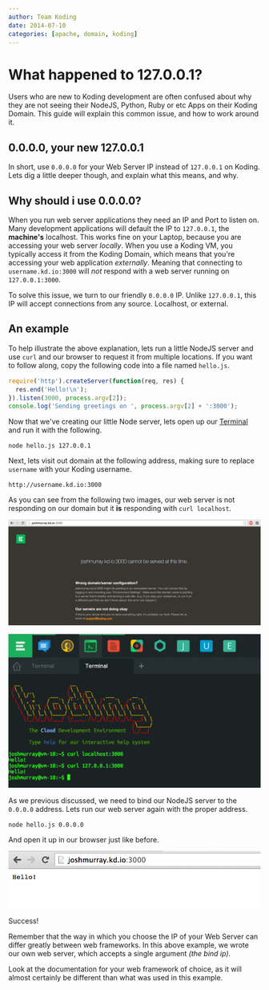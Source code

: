 ```yaml
---
author: Team Koding
date: 2014-07-10
categories: [apache, domain, koding]
---
```



# What happened to 127.0.0.1?

Users who are new to Koding development are often confused about why they are 
not seeing their NodeJS, Python, Ruby or etc Apps on their Koding Domain. This 
guide will explain this common issue, and how to work around it.

## 0.0.0.0, your new 127.0.0.1

In short, use `0.0.0.0` for your Web Server IP instead of `127.0.0.1` on 
Koding. Lets dig a little deeper though, and explain what this means, and why.

## Why should i use 0.0.0.0?

When you run web server applications they need an IP and Port to listen on.
Many development applications will default the IP to `127.0.0.1`, the 
**machine's** localhost. This works fine on your Laptop, because you are 
accessing your web server *locally*. When you use a Koding VM, you typically 
access it from the Koding Domain, which means that you're accessing your web 
application *externally*. Meaning that connecting to `username.kd.io:3000` will 
*not* respond with a web server running on `127.0.0.1:3000`.

To solve this issue, we turn to our friendly `0.0.0.0` IP. Unlike `127.0.0.1`, 
this IP will accept connections from any source. Localhost, or external.

## An example

To help illustrate the above explanation, lets run a little NodeJS server and 
use `curl` and our browser to request it from multiple locations. If you want 
to follow along, copy the following code into a file named `hello.js`.

```javascript
require('http').createServer(function(req, res) {
  res.end('Hello!\n');
}).listen(3000, process.argv[2]);
console.log('Sending greetings on ', process.argv[2] + ':3000');
```

Now that we've creating our little Node server, lets open up our 
[Terminal][terminal] and run it with the following.

```
node hello.js 127.0.0.1
```

Next, lets visit out domain at the following address, making sure to replace 
`username` with your Koding username.

```
http://username.kd.io:3000
```

As you can see from the following two images, our web server is not responding 
on our domain but it **is** responding with `curl localhost`.

![127 with Browser](127-browser.png)

![127 with Curl](127-curl.png)

As we previous discussed, we need to bind our NodeJS server to the `0.0.0.0` 
address. Lets run our web server again with the proper address.

```
node hello.js 0.0.0.0
```

And open it up in our browser just like before.

![0000 with Browser](0000-browser.png)

Success!

Remember that the way in which you choose the IP of your Web Server can differ 
greatly between web frameworks. In this above example, we wrote our own web 
server, which accepts a single argument *(the bind ip)*.

Look at the documentation for your web framework of choice, as it will almost 
certainly be different than what was used in this example.




[terminal]: https://koding.com/Terminal
